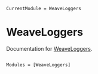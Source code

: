 ```@meta
CurrentModule = WeaveLoggers
```

# WeaveLoggers

Documentation for [WeaveLoggers](https://github.com/svilupp/WeaveLoggers.jl).

```@index
```

```@autodocs
Modules = [WeaveLoggers]
```
